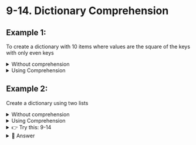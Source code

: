 # 9-14. Dictionary Comprehension

## Example 1: 
To create a dictionary with 10 items where values are the square of the keys with only even keys

<details>
  <summary>
    Without comprehension
  </summary>

  ```python
  dict = {}
  for i in range(20):
    if i%2 == 0:
      dict[i] = i**2
  suchi_print(dict)
  ```
</details>


<details>
  <summary>
    Using Comprehension
  </summary>
  
  ```python
  dict = {i:i**2 for i in range(20) if i%2 == 0}
  suchi_print(dict)
  ```
</details>


## Example 2: 
Create a dictionary using two lists

<details>
  <summary>
    Without comprehension
  </summary>

  ```python
  header = ['name', 'cwid', 'major', 'gpa']
  student = ['Suchi','100','COSC', 3.98]
  stu_dict = {}
  for ind, val in enumerate(header):
    stu_dict[val] = student[ind]
  suchi_print(stu_dict)
  ```
</details>


<details>
  <summary>
    Using Comprehension
  </summary>
  
  ```python
  stu_dict = {key:val for key, val in zip(header, student)}
  suchi_print(stu_dict)
  ```
</details>


<details>
  <summary>
    👉 Try this: 9-14
  </summary>

  Create a dictionary with values as cubes of keys, but keys must be divisible by 4 using comprehension
</details>


<details>
  <summary>
    👀 Answer
  </summary>
  
  ```python
  newdict = {x: x**3 for x in range(10) if x**3 % 4 == 0}
  ```
</details>
